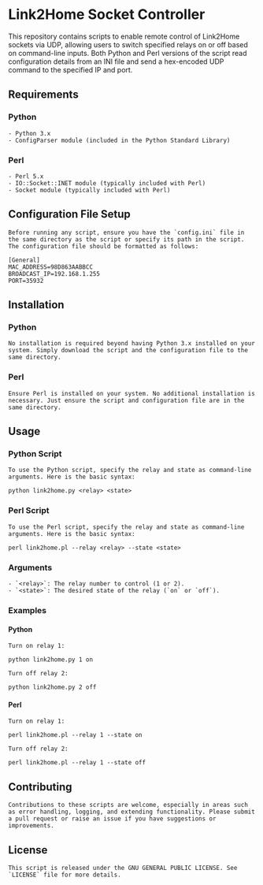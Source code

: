 # Link2Home Socket Controller

This repository contains scripts to enable remote control of Link2Home sockets via UDP, allowing users to switch specified relays on or off based on command-line inputs. Both Python and Perl versions of the script read configuration details from an INI file and send a hex-encoded UDP command to the specified IP and port.

## Requirements

### Python
    - Python 3.x
    - ConfigParser module (included in the Python Standard Library)

### Perl
    - Perl 5.x
    - IO::Socket::INET module (typically included with Perl)
    - Socket module (typically included with Perl)

## Configuration File Setup

    Before running any script, ensure you have the `config.ini` file in the same directory as the script or specify its path in the script. The configuration file should be formatted as follows:

    [General]
    MAC_ADDRESS=98D863AABBCC
    BROADCAST_IP=192.168.1.255
    PORT=35932

## Installation

### Python
    No installation is required beyond having Python 3.x installed on your system. Simply download the script and the configuration file to the same directory.

### Perl
    Ensure Perl is installed on your system. No additional installation is necessary. Just ensure the script and configuration file are in the same directory.

## Usage

### Python Script

    To use the Python script, specify the relay and state as command-line arguments. Here is the basic syntax:

    python link2home.py <relay> <state>

### Perl Script

    To use the Perl script, specify the relay and state as command-line arguments. Here is the basic syntax:

    perl link2home.pl --relay <relay> --state <state>

### Arguments

    - `<relay>`: The relay number to control (1 or 2).
    - `<state>`: The desired state of the relay (`on` or `off`).

### Examples

#### Python

    Turn on relay 1:

    python link2home.py 1 on

    Turn off relay 2:

    python link2home.py 2 off

#### Perl

    Turn on relay 1:

    perl link2home.pl --relay 1 --state on

    Turn off relay 2:

    perl link2home.pl --relay 1 --state off

## Contributing

    Contributions to these scripts are welcome, especially in areas such as error handling, logging, and extending functionality. Please submit a pull request or raise an issue if you have suggestions or improvements.

## License

    This script is released under the GNU GENERAL PUBLIC LICENSE. See `LICENSE` file for more details.
